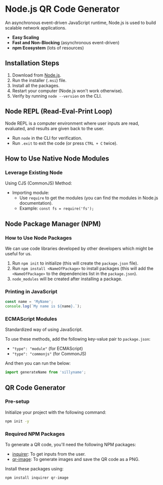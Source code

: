# Node.js QR Code Generator

An asynchronous event-driven JavaScript runtime, Node.js is used to build scalable network applications.

- **Easy Scaling**
- **Fast and Non-Blocking** (asynchronous event-driven)
- **npm Ecosystem** (lots of resources)

## Installation Steps

1. Download from [Node.js](https://nodejs.org/en).
2. Run the installer (`.msi`) file.
3. Install all the packages.
4. Restart your computer (Node.js won't work otherwise).
5. Verify by running `node --version` on the CLI.

## Node REPL (Read-Eval-Print Loop)

Node REPL is a computer environment where user inputs are read, evaluated, and results are given back to the user.

- Run `node` in the CLI for verification.
- Run `.exit` to exit the code (or press `CTRL + C` twice).

## How to Use Native Node Modules

### Leverage Existing Node

Using CJS (CommonJS) Method:

- Importing module:
  - Use `require` to get the modules (you can find the modules in Node.js documentation).
  - Example: `const fs = require('fs');`

## Node Package Manager (NPM)

### How to Use Node Packages

We can use code libraries developed by other developers which might be useful for us.

1. Run `npm init` to initialize (this will create the `package.json` file).
2. Run `npm install <NameOfPackage>` to install packages (this will add the `<NameOfPackage>` to the dependencies list in the `package.json`).
3. `node_modules` will be created after installing a package.

### Printing in JavaScript

```javascript
const name = 'MyName';
console.log(`My name is ${name}.`);
```
### ECMAScript Modules

Standardized way of using JavaScript.

To use these methods, add the following key-value pair to `package.json`:

- `"type": "module"` (for ECMAScript)
- `"type": "commonjs"` (for CommonJS)

And then you can run the below:

```javascript
import generateName from 'sillyname';
```
## QR Code Generator

### Pre-setup

Initialize your project with the following command:

```bash
npm init -y
```
### Required NPM Packages

To generate a QR code, you'll need the following NPM packages:

- [inquirer](https://www.npmjs.com/package/inquirer): To get inputs from the user.
- [qr-image](https://www.npmjs.com/package/qr-image): To generate images and save the QR code as a PNG.


Install these packages using:

```bash
npm install inquirer qr-image
```
